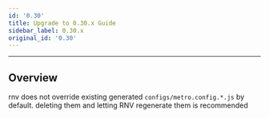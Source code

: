 ```yaml
---
id: '0.30'
title: Upgrade to 0.30.x Guide
sidebar_label: 0.30.x
original_id: '0.30'
---
```


<!-- <img className="header-image" src="https://renative.org/img/ic_upgrade.png" width="50" height="50" /> -->


---
## Overview

rnv does not override existing generated `configs/metro.config.*.js` by default.
deleting them and letting RNV regenerate them is recommended
